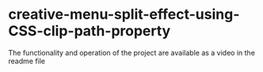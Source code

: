 # creative-menu-split-effect-using-CSS-clip-path-property
The functionality and operation of the project are available as a video in the readme file
